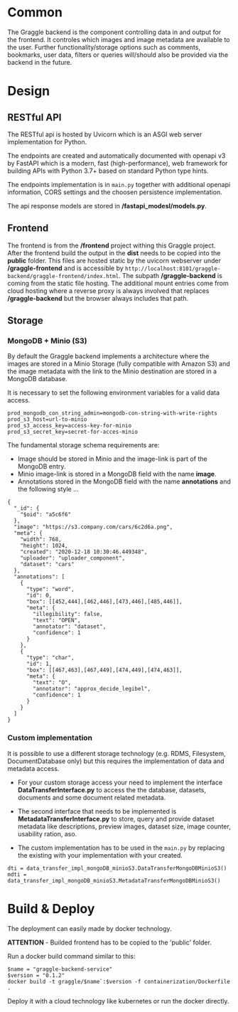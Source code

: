 # Common
The Graggle backend is the component controlling data in and output for the frontend. It controles which images and image metadata are available to the user. Further functionality/storage options such as comments, bookmarks, user data, filters or queries will/should also be provided via the backend in the future.

# Design
## RESTful API
The RESTful api is hosted by Uvicorn which is an ASGI web server implementation for Python.

The endpoints are created and automatically documented with openapi v3 by FastAPI which is a modern, fast (high-performance), web framework for building APIs with Python 3.7+ based on standard Python type hints.

The endpoints implementation is in ```main.py``` together with additional openapi information, CORS settings and the choosen persistence implementation.

The api response models are stored in **/fastapi_modesl/models.py**.

## Frontend
The frontend is from the **/frontend** project withing this Graggle project. After the frontend build the output in the **dist** needs to be copied into the **public** folder. This files are hosted static by the uvicorn webserver under **/graggle-frontend** and is accessible by ```http://localhost:8101/graggle-backend/graggle-frontend/index.html```. The subpath **/graggle-backend** is coming from the static file hosting. The additional mount entries come from cloud hosting where a reverse proxy is always involved that replaces **/graggle-backend** but the browser always includes that path. 

## Storage
### MongoDB + Minio (S3)
By default the Graggle backend implements a architecture where the images are stored in a Minio Storage (fully compatible with Amazon S3) and the image metadata with the link to the Minio destination are stored in a MongoDB database.  

It is necessary to set the following environment variables for a valid data access.
```
prod_mongodb_con_string_admin=mongodb-con-string-with-write-rights
prod_s3_host=url-to-minio
prod_s3_access_key=access-key-for-minio
prod_s3_secret_key=secret-for-acces-minio
```

The fundamental storage schema requirements are:
- Image should be stored in Minio and the image-link is part of the MongoDB entry.
- Minio image-link is stored in a MongoDB field with the name **image**.
- Annotations stored in the MongoDB field with the name **annotations** and the following style ...
```
{
  "_id": {
    "$oid": "a5c6f6"
  },
  "image": "https://s3.company.com/cars/6c2d6a.png",
  "meta": {
    "width": 768,
    "height": 1024,
    "created": "2020-12-18 10:30:46.449348",
    "uploader": "uploader_component",
    "dataset": "cars"
  },
  "annotations": [
    {
      "type": "word",
      "id": 0,
      "box": [[452,444],[462,446],[473,446],[485,446]],
      "meta": {
        "illegibility": false,
        "text": "OPEN",
        "annotator": "dataset",
        "confidence": 1
      }
    },
    {
      "type": "char",
      "id": 1,
      "box": [[467,463],[467,449],[474,449],[474,463]],
      "meta": {
        "text": "O",
        "annotator": "approx_decide_legibel",
        "confidence": 1
      }
    }
  ]
}
```

### Custom implementation
It is possible to use a different storage technology (e.g. RDMS, Filesystem, DocumentDatabase only) but this requires the implementation of data and metadata access.  

 - For your custom storage access your need to implement the interface **DataTransferInterface.py** to access the the database, datasets, documents and some document related metadata.

 - The second interface that needs to be implemented is **MetadataTransferInterface.py** to store, query and provide dataset metadata like descriptions, preview images, dataset size, image counter, usability ration, aso.

- The custom implementation has to be used in the ```main.py``` by replacing the existing with your implementation with your created. 
```
dti = data_transfer_impl_mongoDB_minioS3.DataTransferMongoDBMinioS3()
mdti = data_transfer_impl_mongoDB_minioS3.MetadataTransferMongoDBMinioS3()
```

# Build & Deploy
The deployment can easily made by docker technology.  

**ATTENTION** - Builded frontend has to be copied to the 'public' folder.    
  
 
 Run a docker build command similar to this:
 ```
 $name = "graggle-backend-service"
 $version = "0.1.2"
docker build -t graggle/$name`:$version -f containerization/Dockerfile .
 ```
 Deploy it with a cloud technology like kubernetes or run the docker directly.